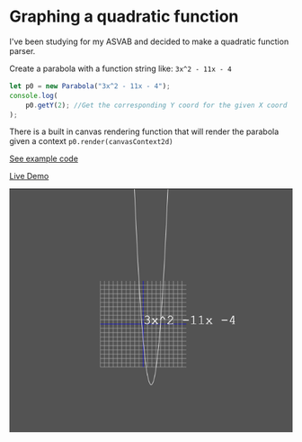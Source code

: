 # Graphing a quadratic function

I've been studying for my ASVAB and decided to make a quadratic function parser.

Create a parabola with a function string like:
`3x^2 - 11x - 4`
```javascript
let p0 = new Parabola("3x^2 - 11x - 4");
console.log(
    p0.getY(2); //Get the corresponding Y coord for the given X coord
);
```

There is a built in canvas rendering function that will render
the parabola given a context
`p0.render(canvasContext2d)`

[See example code](https://github.com/RepComm/quadgraph/blob/master/index.html)


[Live Demo](https://repcomm.github.io/quadgraph)

![example.png](example.png)
